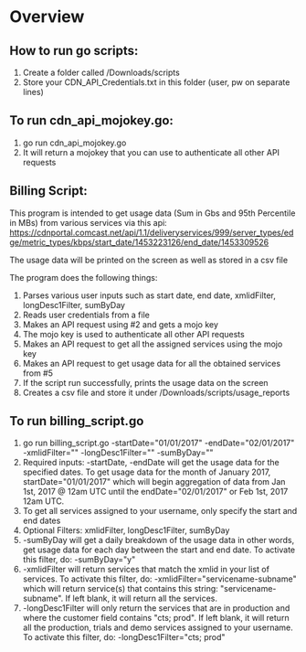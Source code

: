 # Overview


## How to run go scripts:
1. Create a folder called /Downloads/scripts
2. Store your CDN_API_Credentials.txt in this folder (user, pw on separate lines)

## To run cdn_api_mojokey.go:
1. go run cdn_api_mojokey.go
2. It will return a mojokey that you can use to authenticate all other API requests

## Billing Script:
This program is intended to get usage data (Sum in Gbs and 95th Percentile in MBs) from various services via this api: https://cdnportal.comcast.net/api/1.1/deliveryservices/999/server_types/edge/metric_types/kbps/start_date/1453223126/end_date/1453309526

The usage data will be printed on the screen as well as stored in a csv file

The program does the following things:
1. Parses various user inputs such as start date, end date, xmlidFilter, longDesc1Filter, sumByDay
2. Reads user credentials from a file
3. Makes an API request using #2 and gets a mojo key
4. The mojo key is used to authenticate all other API requests
5. Makes an API request to get all the assigned services using the mojo key
6. Makes an API request to get usage data for all the obtained services from #5
7. If the script run successfully, prints the usage data on the screen
8. Creates a csv file and store it under /Downloads/scripts/usage_reports

## To run billing_script.go
1. go run billing_script.go -startDate="01/01/2017" -endDate="02/01/2017" -xmlidFilter="" -longDesc1Filter="" -sumByDay=""
2. Required inputs: -startDate, -endDate will get the usage data for the specified dates. To get usage data for the month of January 2017, startDate="01/01/2017" which will begin aggregation of data from Jan 1st, 2017 @ 12am UTC until the endDate="02/01/2017" or Feb 1st, 2017 12am UTC.
3. To get all services assigned to your username, only specify the start and end dates
4. Optional Filters: xmlidFilter, longDesc1Filter, sumByDay
5. -sumByDay will get a daily breakdown of the usage data in other words, get usage data for each day between the start and end date. To activate this filter, do: -sumByDay="y"
6. -xmlidFilter will return services that match the xmlid in your list of services. To activate this filter, do: -xmlidFilter="servicename-subname" which will return service(s) that contains this string: "servicename-subname". If left blank, it will return all the services.
7. -longDesc1Filter will only return the services that are in production and where the customer field contains "cts; prod". If left blank, it will return all the production, trials and demo services assigned to your username. To activate this filter, do: -longDesc1Filter="cts; prod"
